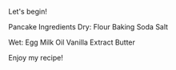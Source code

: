 Let's begin!

Pancake Ingredients
Dry:
Flour
Baking Soda 
Salt

Wet: 
Egg
Milk
Oil
Vanilla Extract
Butter

Enjoy my recipe!
